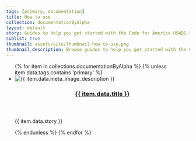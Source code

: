 ```yaml
---
tags: [primary, documentation]
title: How to use
collection: documentationByAlpha
layout: default
story: Guides to help you get started with the Code for America USWDS theme.
sublist: true
thumbnail: assets/site/thumbnail-how-to-use.png
thumbnail_description: Browse guides to help you get started with the Code for America USWDS theme.
---
```


<ul class="usa-card-group flex-row margin-top-4">
  {% for item in collections.documentationByAlpha %}
  {% unless item.data.tags contains 'primary' %}
  <li class="usa-card site-component-card mobile-lg:grid-col-6 margin-bottom-2" role="region" aria-label="{{ item.data.title }} component">
    <div class="usa-card__container">
      <div class="usa-card__media">
        <div class="usa-card__img">
          <img src="{{ config.baseUrl }}{% if item.data.thumbnail %}{{ item.data.thumbnail }}{% else %}assets/site/thumbnail-component.png{% endif %}" alt="{{ item.data.meta_image_description }}" loading="lazy" decoding="async">
        </div>
      </div>
      <header class="usa-card__header">
        <h3 class="usa-card__heading font-lang-lg">
          <a href="{{ config.baseUrl }}{{ item.url | remove_first: '/' }}">{{ item.data.title }}</a>
        </h3>
      </header>
      <div class="usa-card__body font-lang-sm">
        <p>{{ item.data.story }}</p>
      </div>
    </div>
  </li>
  {% endunless %}
  {% endfor %}
</ul>
